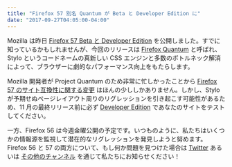 ```yaml
---
title: "Firefox 57 別名 Quantum が Beta と Developer Edition に"
date: "2017-09-27T04:05:00-04:00"
---
```

Mozilla は昨日 [Firefox 57 Beta と Developer Edition](https://www.mozilla.org/ja/firefox/channel/desktop/) を公開しました。すでに知っているかもしれませんが、今回のリリースは [Firefox Quantum](https://medium.com/mozilla-japan/firefox-quantum-beta-developer-edition-b1f17a4c61d4) と呼ばれ、Stylo というコードネームの真新しい CSS エンジンと多数のボトルネック解消によって、ブラウザーに劇的なパフォーマンス向上をもたらします。

Mozilla 開発者が Project Quantum のため非常に忙しかったことから [Firefox 57 のサイト互換性に関する変更](https://www.fxsitecompat.com/ja/versions/57/) はほんの少ししかありません。しかし、Stylo が予期せぬページレイアウト周りのリグレッションを引き起こす可能性があるため、11 月の最終リリース前に必ず [Developer Edition](https://www.mozilla.org/ja/firefox/developer/) であなたのサイトをテストしてください。

一方、Firefox 56 は今週金曜公開の予定です。いつものように、私たちはいくつかの情報源を監視して潜在的なリグレッションを発見しようと努めます。Firefox 56 と 57 の両方について、もし何か問題を見つけた場合は [Twitter](https://twitter.com/FxSiteCompat) あるいは [その他のチャンネル](https://www.fxsitecompat.com/ja/contribute/) を通じて私たちにお知らせください！
